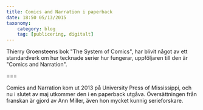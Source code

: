 ```yaml
---
title: Comics and Narration i paperback
date: 18:50 05/13/2015
taxonomy:
    category: blog
    tag: [publicering, digitalt]
---
```


Thierry Groensteens bok "The System of Comics", har blivit något av ett standardverk om hur tecknade serier hur fungerar, uppföljaren till den är "Comics and Narration".

===

Comics and Narration kom ut 2013 på University Press of Mississippi, och nu i slutet av maj utkommer den i en paperback utgåva. Översättningen från franskan är gjord av Ann Miller, även hon mycket kunnig serieforskare.
